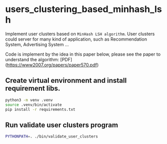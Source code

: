 # users_clustering_based_minhash_lsh

Implement user clusters based on `MinHash LSH algorithm`.
User clusters could server for many kind of application, such
as Recommendation System, Advertising System ...

Code is implement by the idea in this paper below, please see
the paper to understand the algorithm:
[PDF] (https://www2007.org/papers/paper570.pdf)

## Create virtual environment and install requirement libs.
```bash
python3 -m venv .venv
source .venv/bin/activate
pip install -r requirements.txt
```

## Run validate user clusters program
```bash
PYTHONPATH=. ./bin/validate_user_clusters
```
